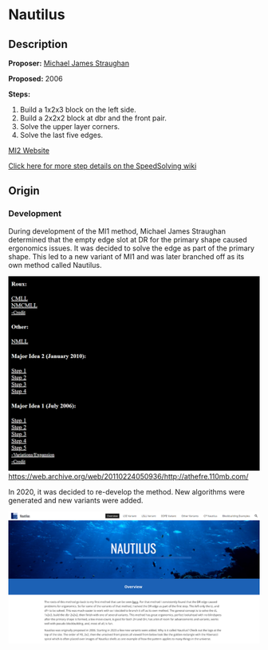 # Nautilus

## Description

**Proposer:** [Michael James Straughan](CubingContributors/MethodDevelopers.md#straughan-michael-james-athefre)

**Proposed:** 2006

**Steps:**

1. Build a 1x2x3 block on the left side.
2. Build a 2x2x2 block at dbr and the front pair.
3. Solve the upper layer corners.
4. Solve the last five edges.

[MI2 Website](https://sites.google.com/view/nautilus-method)

[Click here for more step details on the SpeedSolving wiki](https://www.speedsolving.com/wiki/index.php/Nautilus)

## Origin

### Development

During development of the MI1 method, Michael James Straughan determined that the empty edge slot at DR for the primary shape caused ergonomics issues. It was decided to solve the edge as part of the primary shape. This led to a new variant of MI1 and was later branched off as its own method called Nautilus.

![](img/MI1/Site.png)
https://web.archive.org/web/20110224050936/http://athefre.110mb.com/

In 2020, it was decided to re-develop the method. New algorithms were generated and new variants were added.

![](img/Nautilus/2020.png)
